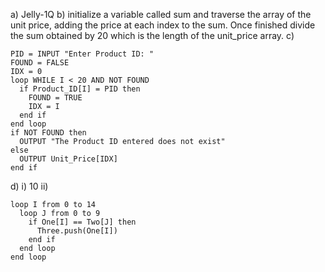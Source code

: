 a) Jelly-1Q
b) initialize a variable called sum and traverse the array of the unit price, adding the price at each index to the sum. Once finished divide the sum obtained by 20 which is the length of the unit_price array.
c) 
```
PID = INPUT "Enter Product ID: "
FOUND = FALSE
IDX = 0
loop WHILE I < 20 AND NOT FOUND
  if Product_ID[I] = PID then
    FOUND = TRUE
    IDX = I
  end if
end loop
if NOT FOUND then
  OUTPUT "The Product ID entered does not exist"
else
  OUTPUT Unit_Price[IDX]
end if
```

d)
  i) 10
  ii) 
  ```
  loop I from 0 to 14
    loop J from 0 to 9
      if One[I] == Two[J] then
        Three.push(One[I])
      end if
    end loop
  end loop
  ```
